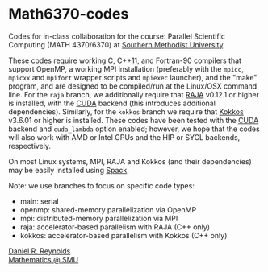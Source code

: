 # Math6370-codes

Codes for in-class collaboration for the course: Parallel Scientific Computing (MATH 4370/6370) at [Southern Methodist University](https://www.smu.edu).

These codes require working C, C++11, and Fortran-90 compilers that support OpenMP, a working MPI installation (preferably with the `mpicc`, `mpicxx` and `mpifort` wrapper scripts and `mpiexec` launcher), and the "make" program, and are designed to be compiled/run at the Linux/OSX command line.  For the `raja` branch, we additionally require that [RAJA](https://github.com/LLNL/RAJA) v0.12.1 or higher is installed, with the [CUDA](https://developer.nvidia.com/cuda-downloads) backend (this introduces additional dependencies).  Similarly, for the `kokkos` branch we require that [Kokkos](https://github.com/kokkos/kokkos) v3.6.01 or higher is installed.  These codes have been tested with the [CUDA](https://developer.nvidia.com/cuda-downloads) backend and `cuda_lambda` option enabled; however, we hope that the codes will also work with AMD or Intel GPUs and the HIP or SYCL backends, respectively.  

On most Linux systems, MPI, RAJA and Kokkos (and their dependencies) may be easily installed using [Spack](https://github.com/spack/spack).  

Note: we use branches to focus on specific code types:
* main: serial
* openmp: shared-memory parallelization via OpenMP
* mpi: distributed-memory parallelization via MPI
* raja: accelerator-based parallelism with RAJA (C++ only)
* kokkos: accelerator-based parallelism with Kokkos (C++ only)

[Daniel R. Reynolds](https://github.com/drreynolds)  
[Mathematics @ SMU](https://www.smu.edu/math)
